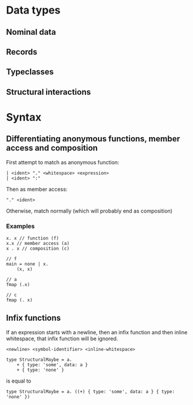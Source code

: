 # Data types

## Nominal data

## Records

## Typeclasses

## Structural interactions

# Syntax

## Differentiating anonymous functions, member access and composition
First attempt to match as anonymous function:
```
| <ident> "." <whitespace> <expression>
| <ident> ":"
```
Then as member access:
```
"." <ident>
```
Otherwise, match normally (which will probably end as composition)

### Examples
```
x. x // function (f)
x.x // member access (a)
x . x // composition (c)

// f
main = none | x.
    (x, x)

// a
fmap (.x)

// c
fmap (. x)
```

## Infix functions
If an expression starts with a newline, then an infix function and then
inline whitespace, that infix function will be ignored.

```
<newline> <symbol-identifier> <inline-whitespace>
```

```
type StructuralMaybe = a.
    + { type: 'some', data: a }
    + { type: 'none' }
```

is equal to

```
type StructuralMaybe = a. ((+) { type: 'some', data: a } { type: 'none' })
```
